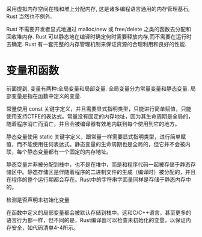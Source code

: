 
采用虚拟内存空间在栈和堆上分配内存, 这是诸多编程语言通用的内存管理基石, Rust 当然也不例外.

Rust 不需要开发者显式地通过 malloc/new 或 free/delete 之类的函数去分配和回收堆内存. Rust 可以静态地在编译时确定何时需要释放内存,而不需要在运行时去确定. Rust 有一套完整的内存管理机制来保证资源的合理利用和良好的性能.

# 变量和函数

前面提到, 变量有两种:全局变量和局部变量. 全局变量分为常量变量和静态变量. 局部变量是指在函数中定义的变量.

常量使用 const 关键字定义，并且需要显式指明类型，只能进行简单赋值，只能使用支持CTFE的表达式。常量没有固定的内存地址，因为其生命周期是全局的，随着程序消亡而消亡，并且会被编译器有效地内联到每个使用到它的地方。

静态变量使用 static 关键字定义，跟常量一样需要显式指明类型，进行简单赋值，而不能使用任何表达式。静态变量的生命周期也是全局的，但它并不会被内联，每个静态变量都有一个固定的内存地址。

静态变量并非被分配到栈中，也不是在堆中，而是和程序代码一起被存储于静态存储区中。静态存储区是伴随着程序的二进制文件的生成（编译时）被分配的，并且在程序的整个运行期都会存在。Rust中的字符串字面量同样是存储于静态内存中的。

检测是否声明未初始化变量

在函数中定义的局部变量都会被默认存储到栈中。这和C/C++语言，甚至更多的语言行为都一样，但不同的是，Rust编译器可以检查未初始化的变量，以保证内存安全，如代码清单4-4所示。

```rust

```

